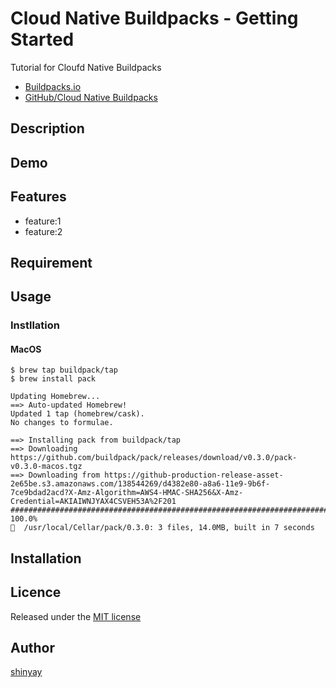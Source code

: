 # Cloud Native Buildpacks - Getting Started

Tutorial for Cloufd Native Buildpacks

- [Buildpacks.io](https://buildpacks.io)
- [GitHub/Cloud Native Buildpacks](https://github.com/buildpack)

## Description

## Demo

## Features

- feature:1
- feature:2

## Requirement

## Usage
### Instllation
#### MacOS
```
$ brew tap buildpack/tap
$ brew install pack
```

```
Updating Homebrew...
==> Auto-updated Homebrew!
Updated 1 tap (homebrew/cask).
No changes to formulae.

==> Installing pack from buildpack/tap
==> Downloading https://github.com/buildpack/pack/releases/download/v0.3.0/pack-v0.3.0-macos.tgz
==> Downloading from https://github-production-release-asset-2e65be.s3.amazonaws.com/138544269/d4382e80-a8a6-11e9-9b6f-7ce9bdad2acd?X-Amz-Algorithm=AWS4-HMAC-SHA256&X-Amz-Credential=AKIAIWNJYAX4CSVEH53A%2F201
######################################################################## 100.0%
🍺  /usr/local/Cellar/pack/0.3.0: 3 files, 14.0MB, built in 7 seconds
```


## Installation

## Licence

Released under the [MIT license](https://gist.githubusercontent.com/shinyay/56e54ee4c0e22db8211e05e70a63247e/raw/34c6fdd50d54aa8e23560c296424aeb61599aa71/LICENSE)

## Author

[shinyay](https://github.com/shinyay)
